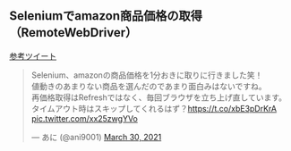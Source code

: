 ## Seleniumでamazon商品価格の取得（RemoteWebDriver）
<a href="https://twitter.com/ani9001/status/1376772425677905920">参考ツイート</a>
<blockquote class="twitter-tweet"><p lang="ja" dir="ltr">Selenium、amazonの商品価格を1分おきに取りに行きました笑！<br>値動きのあまりない商品を選んだのであまり面白みはないですね。<br>再価格取得はRefreshではなく、毎回ブラウザを立ち上げ直しています。タイムアウト時はスキップしてくれるはず？<a href="https://t.co/xbE3pDrKrA">https://t.co/xbE3pDrKrA</a> <a href="https://t.co/xx25zwgYVo">pic.twitter.com/xx25zwgYVo</a></p>&mdash; あに (@ani9001) <a href="https://twitter.com/ani9001/status/1376772425677905920?ref_src=twsrc%5Etfw">March 30, 2021</a></blockquote>
